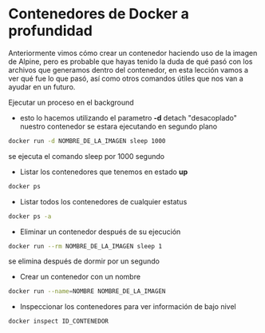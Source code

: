 # Contenedores de Docker a profundidad

Anteriormente vimos cómo crear un contenedor haciendo uso de la imagen de Alpine, pero es probable que hayas tenido la duda de qué pasó con los archivos que generamos dentro del contenedor, en esta lección vamos a ver qué fue lo que pasó, así como otros comandos útiles que nos van a ayudar en un futuro.

Ejecutar un proceso en el background

* esto lo hacemos utilizando el parametro **-d** detach "desacoplado" nuestro contenedor se estara ejecutando en segundo plano

```sh
docker run -d NOMBRE_DE_LA_IMAGEN sleep 1000 
```
se ejecuta el comando sleep por 1000 segundo

* Listar los contenedores que tenemos en estado **up**
```sh
docker ps
```

* Listar todos los contenedores de cualquier estatus
```sh
docker ps -a
```

* Eliminar un contenedor después de su ejecución
 ```sh
docker run --rm NOMBRE_DE_LA_IMAGEN sleep 1
```
se elimina después de dormir por un segundo

* Crear un contenedor con un nombre 
```sh
docker run --name=NOMBRE NOMBRE_DE_LA_IMAGEN
```

* Inspeccionar los contenedores para ver información de bajo nivel
```sh
docker inspect ID_CONTENEDOR
```